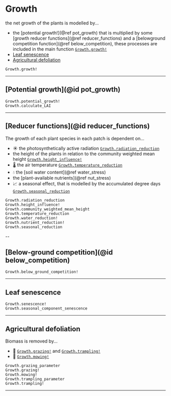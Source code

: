 # Growth

the net growth of the plants is modelled by...
- the [potential growth!](@ref pot_growth) that is multiplied by some [growth reducer functions](@ref reducer_functions) and a [belowground competition function](@ref below_competition), these processes are included in the main function [`Growth.growth!`](@ref)
- [Leaf senescence](@ref)
- [Agricultural defoliation](@ref)

```@docs
Growth.growth!
```

---
## [Potential growth](@id pot_growth)

```@docs
Growth.potential_growth!
Growth.calculate_LAI
```

----
## [Reducer functions](@id reducer_functions)
The growth of each plant species in each patch is dependent on... 
- ☀ the photosynthetically active radiation [`Growth.radiation_reduction`](@ref)
- the height of the plants in relation to the community weighted mean height [`Growth.height_influence!`](@ref)
- 🌡 the air temperature [`Growth.temperature_reduction`](@ref)
- 💧 the [soil water content](@ref water_stress)
- the [plant-available nutrients](@ref nut_stress)
- 📈 a seasonal effect, that is modelled by the accumulated degree days [`Growth.seasonal_reduction`](@ref)


```@docs
Growth.radiation_reduction
Growth.height_influence!
Growth.community_weighted_mean_height
Growth.temperature_reduction
Growth.water_reduction!
Growth.nutrient_reduction!
Growth.seasonal_reduction
```
--

## [Below-ground competition](@id below_competition)

```@docs
Growth.below_ground_competition!
```
--- 
## Leaf senescence

```@docs
Growth.senescence!
Growth.seasonal_component_senescence
```

---
## Agricultural defoliation

Biomass is removed by...
- 🐄 [`Growth.grazing!`](@ref) and [`Growth.trampling!`](@ref)
- 🚜 [`Growth.mowing!`](@ref)


```@docs
Growth.grazing_parameter
Growth.grazing!
Growth.mowing!
Growth.trampling_parameter
Growth.trampling!
```
--- 
